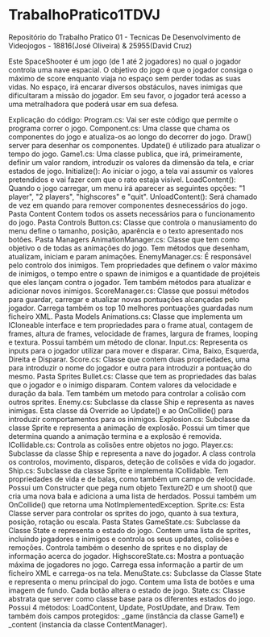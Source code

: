 # TrabalhoPratico1TDVJ
Repositório do Trabalho Pratico 01 - Tecnicas De Desenvolvimento de Videojogos - 18816(José Oliveira) & 25955(David Cruz)

Este SpaceShooter é um jogo (de 1 até 2 jogadores) no qual o jogador controla uma nave espacial. O objetivo do jogo é que o jogador consiga o máximo de score enquanto viaja no espaço sem perder todas as suas vidas. No espaço, irá encarar diversos obstáculos, naves inimigas que dificultaram a missão do jogador. Em seu favor, o jogador terá acesso a uma metralhadora que poderá usar em sua defesa.

Explicação do código:
Program.cs: Vai ser este código que permite o programa correr o jogo.
Component.cs: Uma classe que chama os componentes do jogo e atualiza-os ao longo do decorrer do jogo. Draw() server para desenhar os componentes. Update() é utilizado para atualizar o tempo do jogo.
Game1.cs: Uma classe publica, que irá, primeiramente, definir um valor random, introduzir os valores da dimensão da tela, e criar estados de jogo.
Initialize(): Ao iniciar o jogo, a tela vai assumir os valores pretendidos e vai fazer com que o rato estaja visível.
LoadContent(): Quando o jogo carregar, um menu irá aparecer as seguintes opções: "1 player", "2 players", "highscores" e "quit".
UnloadContent(): Será chamado de vez em quando para remover componentes desnecessários do jogo.
Pasta Content 
Contem todos os assets necessários para o funcionamento do jogo.
Pasta Controls 
Button.cs: Classe que controla o manusiamento do menu define o tamanho, posição, aparência e o texto apresentado nos botões.
Pasta Managers 
AnimationManager.cs: Classe que tem como objetivo o de todas as animações do jogo. Tem métodos que desenham, atualizam, iniciam e param animações.
EnemyManager.cs: É responsável pelo controlo dos inimigos. Tem propriedades que definem o valor máximo de inimigos, o tempo entre o spawn de inimigos e a quantidade de projéteis que eles lançam contra o jogador. Tem também métodos para atualizar e adicionar novos inimigos.
ScoreManager.cs: Classe que possui métodos para guardar, carregar e atualizar novas pontuações alcançadas pelo jogador. Carrega também os top 10 melhores pontuações guardadas num ficheiro XML.
Pasta Models
 Animations.cs: Classe que implementa um ICloneable interface e tem propriedades para o frame atual, contagem de frames, altura de frames, velocidade de frames, largura de frames, looping e textura. Possui também um método de clonar.
Input.cs: Representa os inputs para o jogador utilizar para mover e disparar. Cima, Baixo, Esquerda, Direita e Disparar.
Score.cs: Classe que contem duas propriedades, uma para introduzir o nome do jogador e outra para introduzir a pontuação do mesmo.
Pasta Sprites 
Bullet.cs: Classe que tem as propriedades das balas que o jogador e o inimigo disparam. Contem valores da velocidade e duração da bala. Tem também um metodo para controlar a colisão com outros sprites.
Enemy.cs: Subclasse da classe Ship e representa as naves inimigas. Esta classe dá Override ao Update() e ao OnCollide() para introduzir comportamentos para os inimigos.
Explosion.cs: Subclasse da classe Sprite e representa a animação de explosão. Possui um timer que determina quando a animação termina e a explosão é removida.
ICollidable.cs: Controla as colisões entre objetos no jogo.
Player.cs: Subclasse da classe Ship e representa a nave do jogador. A class controla os controlos, movimento, disparos, deteção de colisões e vida do jogador.
Ship.cs: Subclasse da classe Sprite e implementa ICollidable. Tem propriedades de vida e de balas, como também um campo de velocidade. Possui um Constructer que pega num objeto Texture2D e um shoot() que cria uma nova bala e adiciona a uma lista de herdados. Possui também um OnCollide() que retorna uma NotImplementedException.
Sprite.cs: Esta Classe server para controlar os sprites do jogo, quanto à sua textura, posição, rotação ou escala.
Pasta States 
GameState.cs: Subclasse da Classe State e representa o estado do jogo. Contem uma lista de sprites, incluindo jogadores e inimigos e controla os seus updates, colisões e remoções. Controla também o desenho de sprites e no display de informação acerca do jogador.
HighscoreState.cs: Mostra a pontuação máxima de jogadores no jogo. Carrega essa informação a partir de um ficheiro XML e carrega-os na tela.
MenuState.cs: Subclasse da Classe State e representa o menu principal do jogo. Contem uma lista de botões e uma imagem de fundo. Cada botão altera o estado de jogo.
State.cs: Classe abstrata que server como classe base para os diferentes estados do jogo. Possui 4 métodos: LoadContent, Update, PostUpdate, and Draw. Tem também dois campos protegidos: _game (instância da classe Game1) e _content (instancia da classe ContentManager).
